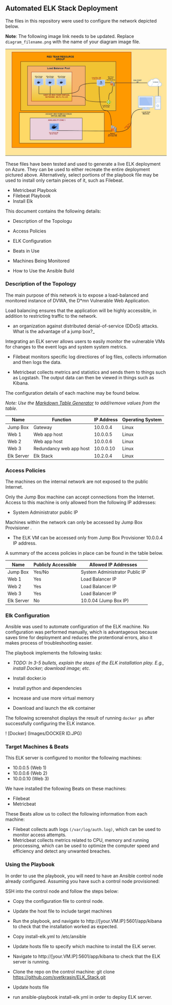 ## Automated ELK Stack Deployment

  

The files in this repository were used to configure the network depicted below.

  

**Note**: The following image link needs to be updated. Replace `diagram_filename.png` with the name of your diagram image file.

  

![Diagram](Images/diagram.JPG)

  

These files have been tested and used to generate a live ELK deployment on Azure. They can be used to either recreate the entire deployment pictured above. Alternatively, select portions of the playbook file may be used to install only certain pieces of it, such as Filebeat.

  

- Metricbeat Playbook
- Filebeat Playbook
- Install Elk 

  

This document contains the following details:

- Description of the Topologu

- Access Policies

- ELK Configuration

- Beats in Use

- Machines Being Monitored

- How to Use the Ansible Build

  
  

### Description of the Topology

  

The main purpose of this network is to expose a load-balanced and monitored instance of DVWA, the D*mn Vulnerable Web Application.

  

Load balancing ensures that the application will be highly accessible, in addition to restricting traffic to the network.

-  an organization against distributed denial-of-service (DDoS) attacks. What is the advantage of a jump box?_

  

Integrating an ELK server allows users to easily monitor the vulnerable VMs for changes to the event  logs  and system system metrics.

- Filebeat monitors specific log directiores of log files, collects information and then logs the data.

-    Metricbeat collects metrics and statistics and sends them to things such as Logstash. The output data can then be viewed in things such as Kibana.

  

The configuration details of each machine may be found below.

_Note: Use the [Markdown Table Generator](http://www.tablesgenerator.com/markdown_tables) to add/remove values from the table_.

  

| Name | Function | IP Address | Operating System |
|----------|----------|------------|------------------|
| Jump Box | Gateway | 10.0.0.4 | Linux |
| Web 1  | Web app host  | 10.0.0.5 |Linux |
|Web 2  | Web app host |10.0.0.6 | Linux  |
| Web 3 | Redundancy web app host |10.0.0.10 |Linux |
|Elk Server | Elk Stack |10.2.0.4| Linux 
  

### Access Policies

  

The machines on the internal network are not exposed to the public Internet.

  

Only the Jump Box machine can accept connections from the Internet. Access to this machine is only allowed from the following IP addresses:

-   System Administrator public IP
  

Machines within the network can only be accessed by Jump Box Provisioner . 

-   The ELK VM can be accessed only from Jump Box Provisioner 10.0.0.4 IP address.
  

A summary of the access policies in place can be found in the table below.

  

| Name | Publicly Accessible | Allowed IP Addresses |
|----------|---------------------|----------------------|
| Jump Box | Yes/No |System Administrator Public IP |
|Web 1  |Yes | Load Balancer IP |
| Web 2 | Yes |Load Balancer IP | 
| Web 3 | Yes| Load Balancer IP | 
|Elk Server| No | 10.0.04 (Jump Box IP)|

  

### Elk Configuration

  

Ansible was used to automate configuration of the ELK machine. No configuration was performed manually, which is advantageous because saves time for deployment and reduces the protentional errors, also it makes process of troubleshooting easier.

The playbook implements the following tasks:

-  _TODO: In 3-5 bullets, explain the steps of the ELK installation play. E.g., install Docker; download image; etc._

-   Install docker.io
-   Install python and dependencies
-   Increase and use more virtual memory
-   Download and launch the elk container 

  

The following screenshot displays the result of running `docker ps` after successfully configuring the ELK instance.

  

! [Docker] (Images/DOCKER ID.JPG)

 

  

### Target Machines & Beats

This ELK server is configured to monitor the following machines:

- 10.0.0.5 (Web 1)
- 10.0.0.6 (Web 2)
- 10.0.0.10 (Web 3)
  

We have installed the following Beats on these machines:

-  Filebeat 
- Metricbeat

  

These Beats allow us to collect the following information from each machine:

- Filebeat collects auth logs `(/var/log/auth.log)`, which can be used to monitor access attempts.
- Metricbeat collects metrics related to CPU, memory and running proccessing, which can be used to optimize the computer speed and efficiency and detect any unwanted breaches.


### Using the Playbook

In order to use the playbook, you will need to have an Ansible control node already configured. Assuming you have such a control node provisioned:

  

SSH into the control node and follow the steps below:

- Copy the configuration file to control node.

- Update the host file to include target machines 

- Run the playbook, and navigate to http://[your.VM.IP]:5601/app/kibana to check that the installation worked as expected.

  
- Copy install-elk.yml to /etc/ansible
- Update hosts file to specify which machine to install the ELK server.
- Navigate to http://[your.VM.IP]:5601/app/kibana to check that the ELK server is running.

- Clone the repo on the control machine: git clone https://github.com/svetkrasin/ELK_Stack.git 
- Update hosts file
- run ansible-playbook install-elk.yml in order to deploy ELK server.
